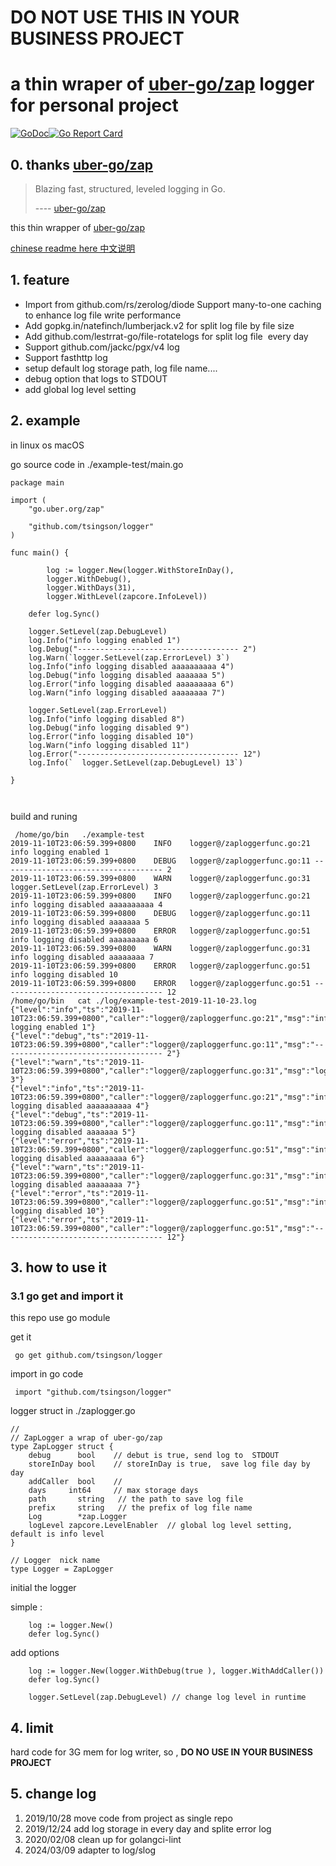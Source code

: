 # **DO NOT USE THIS IN  YOUR BUSINESS PROJECT**
# a thin wraper of [uber-go/zap](https://github.com/uber-go/zap) logger for personal project 

[![GoDoc](https://godoc.org/github.com/tsingson/logger?status.svg)](https://godoc.org/github.com/tsingson/logger)[![Go Report Card](https://goreportcard.com/badge/github.com/tsingson/logger)](https://goreportcard.com/report/github.com/tsingson/logger)


## 0. thanks [uber-go/zap](https://github.com/uber-go/zap)
> Blazing fast, structured, leveled logging in Go.
>
> ---- [uber-go/zap](https://github.com/uber-go/zap)

this thin wrapper of [uber-go/zap](https://github.com/uber-go/zap)

[chinese readme here 中文说明](./README_cn.md)


## 1. feature

* Import from github.com/rs/zerolog/diode Support many-to-one caching to enhance log file write performance
* Add gopkg.in/natefinch/lumberjack.v2 for split log file by file size
* Add github.com/lestrrat-go/file-rotatelogs for split log file  every day
* Support github.com/jackc/pgx/v4 log 
* Support fasthttp log 
* setup default log storage path, log file name....
* debug option that logs to STDOUT 
* add global log level setting


## 2.  example
 in linux os macOS

 go source code in ./example-test/main.go

```
package main

import (
    "go.uber.org/zap"

    "github.com/tsingson/logger"
)

func main() {

		log := logger.New(logger.WithStoreInDay(),
		logger.WithDebug(),
		logger.WithDays(31),
		logger.WithLevel(zapcore.InfoLevel))
		
    defer log.Sync()

    logger.SetLevel(zap.DebugLevel)
    log.Info("info logging enabled 1")
    log.Debug("------------------------------------ 2")
    log.Warn(`logger.SetLevel(zap.ErrorLevel) 3`)
    log.Info("info logging disabled aaaaaaaaaa 4")
    log.Debug("info logging disabled aaaaaaa 5")
    log.Error("info logging disabled aaaaaaaaa 6")
    log.Warn("info logging disabled aaaaaaaa 7")

    logger.SetLevel(zap.ErrorLevel)
    log.Info("info logging disabled 8")
    log.Debug("info logging disabled 9")
    log.Error("info logging disabled 10")
    log.Warn("info logging disabled 11")
    log.Error("------------------------------------ 12")
    log.Info(`	logger.SetLevel(zap.DebugLevel) 13`)

}

 

```

build and runing 

```
 /home/go/bin   ./example-test                      
2019-11-10T23:06:59.399+0800	INFO	logger@/zaploggerfunc.go:21	info logging enabled 1
2019-11-10T23:06:59.399+0800	DEBUG	logger@/zaploggerfunc.go:11	------------------------------------ 2
2019-11-10T23:06:59.399+0800	WARN	logger@/zaploggerfunc.go:31	logger.SetLevel(zap.ErrorLevel) 3
2019-11-10T23:06:59.399+0800	INFO	logger@/zaploggerfunc.go:21	info logging disabled aaaaaaaaaa 4
2019-11-10T23:06:59.399+0800	DEBUG	logger@/zaploggerfunc.go:11	info logging disabled aaaaaaa 5
2019-11-10T23:06:59.399+0800	ERROR	logger@/zaploggerfunc.go:51	info logging disabled aaaaaaaaa 6
2019-11-10T23:06:59.399+0800	WARN	logger@/zaploggerfunc.go:31	info logging disabled aaaaaaaa 7
2019-11-10T23:06:59.399+0800	ERROR	logger@/zaploggerfunc.go:51	info logging disabled 10
2019-11-10T23:06:59.399+0800	ERROR	logger@/zaploggerfunc.go:51	------------------------------------ 12
/home/go/bin   cat ./log/example-test-2019-11-10-23.log 
{"level":"info","ts":"2019-11-10T23:06:59.399+0800","caller":"logger@/zaploggerfunc.go:21","msg":"info logging enabled 1"}
{"level":"debug","ts":"2019-11-10T23:06:59.399+0800","caller":"logger@/zaploggerfunc.go:11","msg":"------------------------------------ 2"}
{"level":"warn","ts":"2019-11-10T23:06:59.399+0800","caller":"logger@/zaploggerfunc.go:31","msg":"logger.SetLevel(zap.ErrorLevel) 3"}
{"level":"info","ts":"2019-11-10T23:06:59.399+0800","caller":"logger@/zaploggerfunc.go:21","msg":"info logging disabled aaaaaaaaaa 4"}
{"level":"debug","ts":"2019-11-10T23:06:59.399+0800","caller":"logger@/zaploggerfunc.go:11","msg":"info logging disabled aaaaaaa 5"}
{"level":"error","ts":"2019-11-10T23:06:59.399+0800","caller":"logger@/zaploggerfunc.go:51","msg":"info logging disabled aaaaaaaaa 6"}
{"level":"warn","ts":"2019-11-10T23:06:59.399+0800","caller":"logger@/zaploggerfunc.go:31","msg":"info logging disabled aaaaaaaa 7"}
{"level":"error","ts":"2019-11-10T23:06:59.399+0800","caller":"logger@/zaploggerfunc.go:51","msg":"info logging disabled 10"}
{"level":"error","ts":"2019-11-10T23:06:59.399+0800","caller":"logger@/zaploggerfunc.go:51","msg":"------------------------------------ 12"}

```


## 3. how to use it

 ### 3.1 go get and  import it

 this repo use go module

 get it
 
```
 go get github.com/tsingson/logger
```


 import in go code

```
 import "github.com/tsingson/logger"
```

logger struct  in ./zaplogger.go
```
// 
// ZapLogger a wrap of uber-go/zap
type ZapLogger struct {
	debug      bool    // debut is true, send log to  STDOUT
	storeInDay bool    // storeInDay is true,  save log file day by day 
	addCaller  bool    // 
	days     int64     // max storage days
	path       string   // the path to save log file
	prefix     string   // the prefix of log file name
	Log        *zap.Logger
	logLevel zapcore.LevelEnabler  // global log level setting, default is info level
}

// Logger  nick name
type Logger = ZapLogger

```

initial the logger 

simple :

```
    log := logger.New()
    defer log.Sync()
```

add options 
```
    log := logger.New(logger.WithDebug(true ), logger.WithAddCaller())
    defer log.Sync()
    
    logger.SetLevel(zap.DebugLevel) // change log level in runtime
```


## 4. limit
hard code for 3G mem for log writer, so , **DO NO USE IN YOUR BUSINESS PROJECT**


## 5. change log

1.  2019/10/28 move code from project as single repo
2.  2019/12/24 add log storage in every day and splite error log 
3.  2020/02/08 clean up for golangci-lint
4.  2024/03/09 adapter to log/slog
